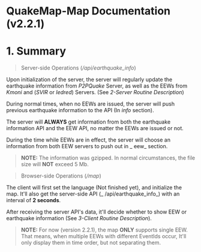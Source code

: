 # QuakeMap-Map Documentation (v2.2.1)

# 1. Summary

> Server-side Operations (_/api/earthquake_info_)

Upon initialization of the server, the server will regularly update the earthquake information from _P2PQuake_ Server,
as well as the EEWs from _Kmoni_ and (_SVIR_ or _Iedred_) Servers.
(See _2-Server Routine Description_)

During normal times, when no EEWs are issued, the server will push previous earthquake information to the API (In _info_
section).

The server will **ALWAYS** get information from both the earthquake information API and the EEW API, no matter the EEWs
are issued or not.

During the time while EEWs are in effect, the server will choose an information from both EEW servers to push out in _
eew_ section.

> **NOTE:** The information was gzipped. In normal circumstances, the file size will **NOT** exceed 5 Mb.

> Browser-side Operations (_/map_)

The client will first set the language (Not finished yet), and initialize the map. It'll also get the server-side API (_
/api/earthquake_info_)
with an interval of **2 seconds**.

After receiving the server API's data, it'll decide whether to show EEW or earthquake information (See _3-Client Routine
Description_).

> **NOTE:** For now (version 2.2.1), the map **ONLY** supports single EEW.
> That means, when multiple EEWs with different EventIds occur,
> It'll only display them in time order, but not separating them.